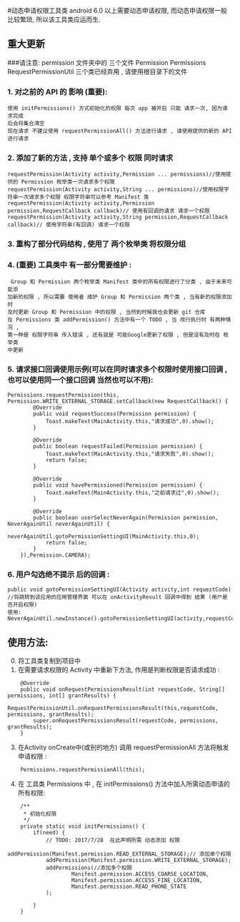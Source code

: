 #动态申请权限工具类
android 6.0 以上需要动态申请权限, 而动态申请权限一般比较繁琐, 所以该工具类应运而生.
## 重大更新
###请注意: permission 文件夹中的 三个文件 Permission Permissions RequestPermissionUtil 三个类已经弃用 , 请使用根目录下的文件
### 1. 对之前的 API 的 影响 (重要):
	使用 initPermissions() 方式初始化的权限 每次 app 被开启 只能 请求一次, 因为请求完成
	后会将集合清空 
	现在请求 不建议使用 requestPermissionAll() 方法进行请求 , 请使用提供的新的 API 进行请求
### 2. 添加了新的方法 , 支持 单个或多个 权限 同时请求
	requestPermission(Activity activity,Permission ... permissions)//使用提供的 Permission 枚举类一次请求多个权限
	requestPermission(Activity activity,String ... permissions)//使用权限字符串一次请求多个权限 权限字符串可以参考 Manifest 类
	requestPermission(Activity activity,Permission permission,RequestCallback callback)// 使用有回调的请求 请求一个权限
	requestPermission(Activity activity,String permission,RequestCallback callback)// 使用字符串(有回调) 请求一个权限
### 3. 重构了部分代码结构 , 使用了 两个枚举类 将权限分组
### 4. (重要) 工具类中 有一部分需要维护 :
	 Group 和 Permission 两个枚举类 Manifest 类中的所有权限进行了分类 , 由于未来可能添
	加新的权限 , 所以需要 使用者 维护 Group 和 Permission 两个类 , 当有新的权限添加时 
	及时更新 Group 和 Permission 中的权限 , 当然到时候我也会更新 git 仓库
	在 Permissions 类 addPermission() 方法中有一个 TODO , 当 改行执行时 有两种情况 , 
	第一种是 权限字符串 传入错误 , 还有就是 可能Google更新了权限 , 但是没有及时在 枚举类
	中更新 
### 5. 请求接口回调使用示例(可以在同时请求多个权限时使用接口回调 , 也可以使用同一个接口回调 当然也可以不用):
	Permissions.requestPermission(this, Permission.WRITE_EXTERNAL_STORAGE.setCallback(new RequestCallback() {
			@Override
			public void requestSuccess(Permission permission) {
				Toast.makeText(MainActivity.this,"请求成功",0).show();
			}

			@Override
			public boolean requestFailed(Permission permission) {
				Toast.makeText(MainActivity.this,"请求失败",0).show();
				return false;
			}

			@Override
			public void havePermissioned(Permission permission) {
				Toast.makeText(MainActivity.this,"之前请求过",0).show();
			}

			@Override
			public boolean userSelectNeverAgain(Permission permission, NeverAgainUtil neverAgainUtil) {
				neverAgainUtil.gotoPermissionSettingUI(MainActivity.this,0);
				return false;
			}
		}),Permission.CAMERA);
### 6. 用户勾选绝不提示 后的回调 :
	public void gotoPermissionSettingUI(Activity activity,int requestCode)
	//将跳转到该应用的应用管理界面 可以在 onActivityResult 回调中得到 结果 (用户是否开启权限) 
	使用: NeverAgainUtil.newInstance().gotoPermissionSettingUI(activity,requestCode)
## 使用方法:
>
0. 将工具类复制到项目中
1. 在需要请求权限的 Activity 中重新下方法, 作用是判断权限是否请求成功 :
>
		@Override
		public void onRequestPermissionsResult(int requestCode, String[] permissions, int[] grantResults) {
			RequestPermissionUtil.onRequestPermissionsResult(this,requestCode, permissions, grantResults);
			super.onRequestPermissionsResult(requestCode, permissions, grantResults);
		}
3. 在Activity onCreate中(或别的地方) 调用 requestPermissionAll 方法将触发申请权限 :
>
		Permissions.requestPermissionAll(this);
4. 在 工具类 Permissions 中 , 在 initPermissions() 方法中加入所需动态申请的所有权限:
>
		/**
		 * 初始化权限
		 */
		private static void initPermissions() {
			if(need) {
				// TODO: 2017/7/28  在此声明所需 动态添加 权限
				addPermission(Manifest.permission.READ_EXTERNAL_STORAGE);// 添加单个权限
				addPermission(Manifest.permission.WRITE_EXTERNAL_STORAGE);
				addPermissions(//添加多个权限
						Manifest.permission.ACCESS_COARSE_LOCATION,
						Manifest.permission.ACCESS_FINE_LOCATION,
						Manifest.permission.READ_PHONE_STATE
				);
>
			}
		}